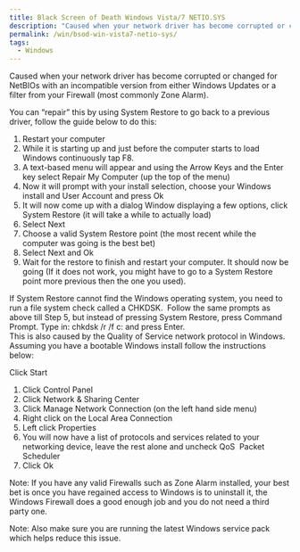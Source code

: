 ```yaml
---
title: Black Screen of Death Windows Vista/7 NETIO.SYS
description: "Caused when your network driver has become corrupted or changed for NetBIOs with an incompatible version from either Windows Updates or a filter from yo..."
permalink: /win/bsod-win-vista7-netio-sys/
tags:
  - Windows
---
```

Caused when your network driver has become corrupted or changed for NetBIOs with an incompatible version from either Windows Updates or a filter from your Firewall (most commonly Zone Alarm).

You can “repair” this by using System Restore to go back to a previous driver, follow the guide below to do this:

  1. Restart your computer
  2. While it is starting up and just before the computer starts to load Windows continuously tap F8.
  3. A text-based menu will appear and using the Arrow Keys and the Enter key select Repair My Computer (up the top of the menu)
  4. Now it will prompt with your install selection, choose your Windows install and User Account and press Ok
  5. It will now come up with a dialog Window displaying a few options, click System Restore (it will take a while to actually load)
  6. Select Next
  7. Choose a valid System Restore point (the most recent while the computer was going is the best bet)
  8. Select Next and Ok
  9. Wait for the restore to finish and restart your computer. It should now be going (If it does not work, you might have to go to a System Restore point more previous then the one you used).


<div>
  If System Restore cannot find the Windows operating system, you need to run a file system check called a CHKDSK.  Follow the same prompts as above till Step 5, but instead of pressing System Restore, press Command Prompt. Type in: chkdsk /r /f c: and press Enter.
</div>

<div>
  This is also caused by the Quality of Service network protocol in Windows.
</div>

<div>
  Assuming you have a bootable Windows install follow the instructions below:
</div>

Click Start

  1. Click Control Panel
  2. Click Network & Sharing Center
  3. Click Manage Network Connection (on the left hand side menu)
  4. Right click on the Local Area Connection
  5. Left click Properties
  6. You will now have a list of protocols and services related to your networking device, leave the rest alone and uncheck QoS  Packet Scheduler
  7. Click Ok

Note: If you have any valid Firewalls such as Zone Alarm installed, your best bet is once you have regained access to Windows is to uninstall it, the Windows Firewall does a good enough job and you do not need a third party one.

Note: Also make sure you are running the latest Windows service pack which helps reduce this issue.

